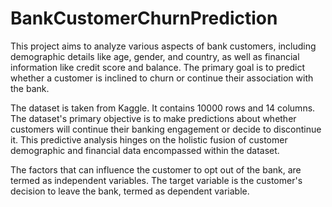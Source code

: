 # BankCustomerChurnPrediction
This project aims to analyze various aspects of bank customers, including demographic details like age, gender, and country, as well as financial information like credit score and balance. The primary goal is to predict whether a customer is inclined to churn or continue their association with the bank.


The dataset is taken from Kaggle. It contains 10000 rows and 14 columns. The dataset's primary objective is to make predictions about whether customers will continue their banking engagement or decide to discontinue it. This predictive analysis hinges on the holistic fusion of customer demographic and financial data encompassed within the dataset.

The factors that can influence the customer to opt out of the bank, are termed as independent variables. The target variable is the customer's decision to leave the bank, termed as dependent variable.
